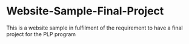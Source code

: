 # Website-Sample-Final-Project
This is a website sample in fulfilment of the requirement to have a final project for the PLP program
